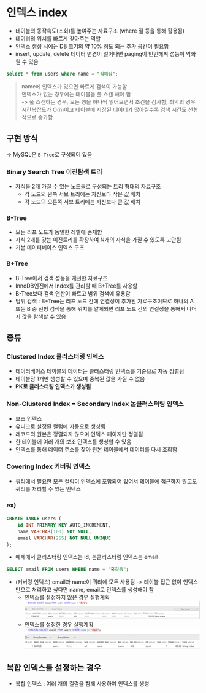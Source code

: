 # 인덱스 index

- 테이블의 동작속도(조회)를 높여주는 자료구조 (where 절 등을 통해 활용됨)
- 데이터의 위치를 빠르게 찾아주는 역할
- 인덱스 생성 시에는 DB 크기의 약 10% 정도 되는 추가 공간이 필요함
- insert, update, delete 데이터 변경이 일어나면 paging이 빈번해져 성능이 악화될 수 있음

```sql
select * from users where name = "김해림";
```

> name에 인덱스가 있으면 빠르게 검색이 가능함 <br>
> 인덱스가 없는 경우에는 테이블을 풀 스캔 해야 함 <br>
> -> 풀 스캔하는 경우, 모든 행을 하나씩 읽어보면서 조건을 검사함, 최악의 경우 시간복잡도가 O(n)이고 테이블에 저장된 데이터가 많아질수록 검색 시간도 선형적으로 증가함

## 구현 방식

-> MySQL은 `B-Tree`로 구성되어 있음

### Binary Search Tree 이진탐색 트리

- 자식을 2개 가질 수 있는 노드들로 구성되는 트리 형태의 자료구조
  - 각 노드의 왼쪽 서브 트리에는 자신보다 작은 값 배치
  - 각 노드의 오른쪽 서브 트리에는 자신보다 큰 값 배치

### B-Tree

- 모든 리프 노드가 동일한 레벨에 존재함
- 자식 2개를 갖는 이진트리를 확장하여 N개의 자식을 가질 수 있도록 고안됨
- 기본 데이터베이스 인덱스 구조

### B+Tree

- B-Tree에서 검색 성능을 개선한 자료구조
- InnoDB엔진에서 Index를 관리할 때 B+Tree를 사용함
- B-Tree보다 검색 연산이 빠르고 범위 검색에 유용함
- 범위 검색 : B+Tree는 리프 노드 간에 연결성이 추가된 자료구조이므로 하나의 A 또는 B 중 선형 검색을 통해 위치를 알게되면 리프 노드 간의 연결성을 통해서 나머지 값을 탐색할 수 있음

## 종류

### Clustered Index 클러스터링 인덱스

- 데이터베이스 테이블의 데이터는 클러스터링 인덱스를 기준으로 자동 정렬됨
- 테이블당 1개만 생성할 수 있으며 중복된 값을 가질 수 없음
- **PK로 클러스터링 인덱스가 생성됨**

### Non-Clustered Index = Secondary Index 논클러스터링 인덱스

- 보조 인덱스
- 유니크로 설정된 컬럼에 자동으로 생성됨
- 레코드의 원본은 정렬되지 않으며 인덱스 페이지만 정렬됨
- 한 테이블에 여러 개의 보조 인덱스를 생성할 수 있음
- 인덱스를 통해 데이터 주소를 찾아 원본 테이블에서 데이터를 다시 조회함

### Covering Index 커버링 인덱스

- 쿼리에서 필요한 모든 컬럼이 인덱스에 포함되어 있어서 테이블에 접근하지 않고도 쿼리를 처리할 수 있는 인덱스

### ex)

```sql
CREATE TABLE users (
    id INT PRIMARY KEY AUTO_INCREMENT,
    name VARCHAR(100) NOT NULL,
    email VARCHAR(255) NOT NULL UNIQUE
);
```

- 예제에서 클러스터링 인덱스는 id, 논클러스터링 인덱스는 email

```sql
SELECT email FROM users WHERE name = "홍길동";
```

- (커버링 인덱스) email과 name이 쿼리에 모두 사용됨 -> 테이블 접근 없이 인덱스 만으로 처리하고 싶다면 name, email로 인덱스를 생성해야 함
  - 인덱스를 설정하지 않은 경우 실행계획
    <img src="./images/covering_index_explain.png">
  - 인덱스를 설정한 경우 실행계획
    <img src="./images/covering_index_explain_1.png">

## 복합 인덱스를 설정하는 경우

- 복합 인덱스 : 여러 개의 컬럼을 함께 사용하여 인덱스를 생성
